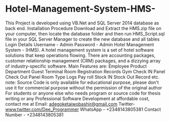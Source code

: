 # Hotel-Management-System-HMS-
This Project is developed using VB.Net and SQL Server 2014 database as back end.  Installation Procedure  Download and Extract the HMS.zip file on your computer, then locate the database folder and then run HMS_Script.sql file in your SQL Server Manager to create the new database and all tables  Login Details  Username - Admin  Password - Admin  Hotel Management System - (HMS). A hotel management system is a set of hotel software solutions that keep operations flowing. There are accounting packages, customer relationship management (CRM) packages, and a dizzying array of industry-specific software. Main Features are:      Employee     Product     Department     Guest     Terminal     Room Registration     Records     Gym     Check IN Panel     Check Out Panel     Room Type     Logs     Pay roll     Stock IN     Stock Out     Record etc.  note: Source Code is only available for educational purpose, please don't use it for commercial purpose without the permission of the original author  For students or anyone else who needs program or source code for thesis writing or any Professional Software Development at affordable cost, contact me at Email: adegoketaiwobashir@gmail.com Twitter- www.twitter.com/Dee_Programmer WhatsApp - +2348143805381 Contact Number - +2348143805381
